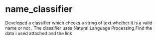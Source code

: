 # name_classifier
Developed a classifier which checks a string of text whether it is a valid name or not . The classifier uses Natural Language Processing.Find the data i used attached and the link 
